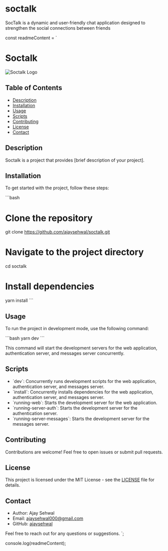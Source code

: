 # soctalk
SocTalk is a dynamic and user-friendly chat application designed to strengthen the social connections between friends

const readmeContent = `
# Soctalk

![Soctalk Logo](link_to_your_logo.png)

## Table of Contents

- [Description](#description)
- [Installation](#installation)
- [Usage](#usage)
- [Scripts](#scripts)
- [Contributing](#contributing)
- [License](#license)
- [Contact](#contact)

## Description

Soctalk is a project that provides [brief description of your project].

## Installation

To get started with the project, follow these steps:

\`\`\`bash
# Clone the repository
git clone https://github.com/ajaysehwal/soctalk.git

# Navigate to the project directory
cd soctalk

# Install dependencies
yarn install
\`\`\`

## Usage

To run the project in development mode, use the following command:

\`\`\`bash
yarn dev
\`\`\`

This command will start the development servers for the web application, authentication server, and messages server concurrently.

## Scripts

- \`dev\`: Concurrently runs development scripts for the web application, authentication server, and messages server.
- \`install\`: Concurrently installs dependencies for the web application, authentication server, and messages server.
- \`running-web\`: Starts the development server for the web application.
- \`running-server-auth\`: Starts the development server for the authentication server.
- \`running-server-messages\`: Starts the development server for the messages server.

## Contributing

Contributions are welcome! Feel free to open issues or submit pull requests.

## License

This project is licensed under the MIT License - see the [LICENSE](LICENSE) file for details.

## Contact

- Author: Ajay Sehwal
- Email: ajaysehwal000@gmail.com
- GitHub: [ajaysehwal](https://github.com/ajaysehwal)

Feel free to reach out for any questions or suggestions.
`;

console.log(readmeContent);
